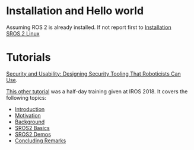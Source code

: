 # Installation and Hello world

Assuming ROS 2 is already installed. If not report first to [Installation](installation.md)  
[SROS 2 Linux](https://github.com/ros2/sros2/blob/master/SROS2_Linux.md)

# Tutorials

[Security and Usability: Designing Security Tooling That Roboticists Can Use](https://www.slideshare.net/RuffinWhite/security-and-usability-designing-security-tooling-that-roboticists-can-use).

[This other tutorial](https://ruffsl.github.io/IROS2018_SROS2_Tutorial/)
was a half-day training given at IROS 2018.
It covers the following topics:

*   [Introduction](https://ruffsl.github.io/IROS2018_SROS2_Tutorial/content/slides/Introduction.pdf)
*   [Motivation](https://ruffsl.github.io/IROS2018_SROS2_Tutorial/content/slides/Motivation.pdf)
*   [Background](https://ruffsl.github.io/IROS2018_SROS2_Tutorial/content/slides/Background.pdf)
*   [SROS2 Basics](https://ruffsl.github.io/IROS2018_SROS2_Tutorial/content/slides/SROS2_Basics.pdf)
*   [SROS2 Demos](https://ruffsl.github.io/IROS2018_SROS2_Tutorial/content/slides/SROS2_Demos.pdf)
*   [Concluding Remarks](https://ruffsl.github.io/IROS2018_SROS2_Tutorial/content/slides/Concluding_Remarks.pdf)
